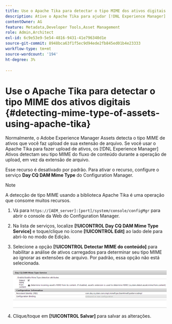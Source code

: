 ```yaml
---
title: Use o Apache Tika para detectar o tipo MIME dos ativos digitais
description: Ative o Apache Tika para ajudar [!DNL Experience Manager] Os ativos detectam o tipo MIME de ativos do fluxo de conteúdo durante a operação de upload, em vez da extensão de arquivo.
contentOwner: AG
feature: Metadata,Developer Tools,Asset Management
role: Admin,Architect
exl-id: 6c9e53e9-5e54-4816-9431-41e796340d1e
source-git-commit: 8948bca63f1f5ec9d94ede2fb845ed01b4e23333
workflow-type: tm+mt
source-wordcount: '194'
ht-degree: 3%

---
```


# Use o Apache Tika para detectar o tipo MIME dos ativos digitais {#detecting-mime-type-of-assets-using-apache-tika}

Normalmente, o Adobe Experience Manager Assets detecta o tipo MIME de ativos que você faz upload de sua extensão de arquivo. Se você usar o Apache Tika para fazer upload de ativos, os [!DNL Experience Manager] Ativos detectam seu tipo MIME do fluxo de conteúdo durante a operação de upload, em vez da extensão de arquivo.

Esse recurso é desativado por padrão. Para ativar o recurso, configure o serviço **Day CQ DAM Mime Type** do Configuration Manager.

>[!NOTE]
>
>A detecção de tipo MIME usando a biblioteca Apache Tika é uma operação que consome muitos recursos.

1. Vá para `https://[AEM_server]:[port]/system/console/configMgr` para abrir o console da Web do Configuration Manager.
1. Na lista de serviços, localize **[!UICONTROL Day CQ DAM Mime Type Service]** e toque/clique no ícone **[!UICONTROL Edit]** ao lado dele para abri-lo no modo de Edição.

1. Selecione a opção **[!UICONTROL Detectar MIME do conteúdo]** para habilitar a análise de ativos carregados para determinar seu tipo MIME ao ignorar as extensões de arquivo. Por padrão, essa opção não está selecionada.

   ![chlimage_1-333](assets/chlimage_1-333.png)

1. Clique/toque em **[!UICONTROL Salvar]** para salvar as alterações.
